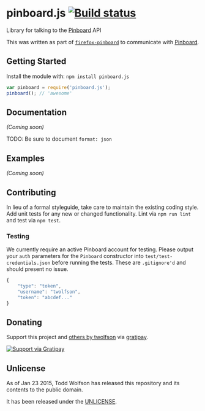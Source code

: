 # pinboard.js [![Build status](https://travis-ci.org/twolfson/pinboard.js.png?branch=master)](https://travis-ci.org/twolfson/pinboard.js)

Library for talking to the [Pinboard][] API

This was written as part of [`firefox-pinboard`][] to communicate with [Pinboard][].

[Pinboard]: http://pinboard.in/
[`firefox-pinboard`]: https://github.com/twolfson/firefox-pinboard

## Getting Started
Install the module with: `npm install pinboard.js`

```js
var pinboard = require('pinboard.js');
pinboard(); // 'awesome'
```

## Documentation
_(Coming soon)_

TODO: Be sure to document `format: json`

## Examples
_(Coming soon)_

## Contributing
In lieu of a formal styleguide, take care to maintain the existing coding style. Add unit tests for any new or changed functionality. Lint via `npm run lint` and test via `npm test`.

### Testing
We currently require an active Pinboard account for testing. Please output your `auth` parameters for the `Pinboard` constructor into `test/test-credentials.json` before running the tests. These are `.gitignore'd` and should present no issue.

```js
{
    "type": "token",
    "username": "twolfson",
    "token": "abcdef..."
}
```

## Donating
Support this project and [others by twolfson][gratipay] via [gratipay][].

[![Support via Gratipay][gratipay-badge]][gratipay]

[gratipay-badge]: https://cdn.rawgit.com/gratipay/gratipay-badge/2.x.x/dist/gratipay.png
[gratipay]: https://www.gratipay.com/twolfson/

## Unlicense
As of Jan 23 2015, Todd Wolfson has released this repository and its contents to the public domain.

It has been released under the [UNLICENSE][].

[UNLICENSE]: UNLICENSE
